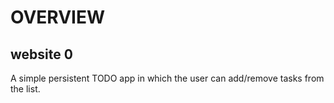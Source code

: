 # OVERVIEW
## website 0
A simple persistent TODO app in which the user can add/remove tasks from the list.
